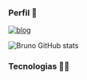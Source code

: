 ### Perfil 🖖

[![blog](https://img.shields.io/badge/Instagram-E4405F?style=for-the-badge&logo=instagram&logoColor=white)](https://www.instagram.com/fernandes.dev.py/)

![Bruno GitHub stats](https://github-readme-stats.vercel.app/api?username=anuraghazra&show_icons=true&theme=cobalt)





### Tecnologias 👨‍💻
<div style="display: inline_block"><br/>

</div>
